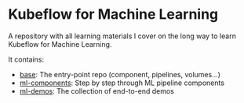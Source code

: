 # Kubeflow for Machine Learning

A repository with all learning materials I cover on the 
long way to learn Kubeflow for Machine Learning. 

It contains: 

- [base](Kubeflow/base): The entry-point repo (component, pipelines, volumes...)
- [ml-components](Kubeflow/ml-components): Step by step through ML pipeline components
- [ml-demos](Kubeflow/ml-demos): The collection of end-to-end demos

